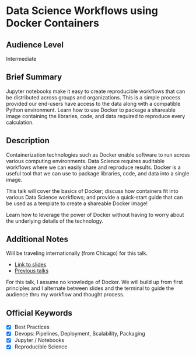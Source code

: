 # Data Science Workflows using Docker Containers

## Audience Level

Intermediate

## Brief Summary

Jupyter notebooks make it easy to create reproducible workflows that can be distributed across groups and organizations. This is a simple process provided our end-users have access to the data along with a compatible Python environment. Learn how to use Docker to package a shareable image containing the libraries, code, and data required to reproduce every calculation.

## Description

Containerization technologies such as Docker enable software to run across various computing environments. Data Science requires auditable workflows where we can easily share and reproduce results. Docker is a useful tool that we can use to package libraries, code, and data into a single image.

This talk will cover the basics of Docker; discuss how containers fit into various Data Science workflows; and provide a quick-start guide that can be used as a template to create a shareable Docker image!

Learn how to leverage the power of Docker without having to worry about the underlying details of the technology.

## Additional Notes

Will be traveling internationally (from Chicago) for this talk.

* [Link to slides](http://bit.ly/docker-for-data-science)
* [Previous talks](https://github.com/alysivji/talks)

For this talk, I assume no knowledge of Docker. We will build up from first principles and I alternate between slides and the terminal to guide the audience thru my workflow and thought process.

## Official Keywords

- [x] Best Practices
- [x] Devops: Pipelines, Deployment, Scalability, Packaging
- [x] Jupyter / Notebooks
- [x] Reproducible Science
